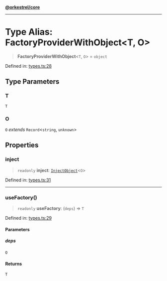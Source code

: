 [**@orkestrel/core**](../index.md)

***

# Type Alias: FactoryProviderWithObject\<T, O\>

> **FactoryProviderWithObject**\<`T`, `O`\> = `object`

Defined in: [types.ts:28](https://github.com/orkestrel/core/blob/4aab0d299da5f30a0c75f3eda95d1b02f821688d/src/types.ts#L28)

## Type Parameters

### T

`T`

### O

`O` *extends* `Record`\<`string`, `unknown`\>

## Properties

### inject

> `readonly` **inject**: [`InjectObject`](InjectObject.md)\<`O`\>

Defined in: [types.ts:31](https://github.com/orkestrel/core/blob/4aab0d299da5f30a0c75f3eda95d1b02f821688d/src/types.ts#L31)

***

### useFactory()

> `readonly` **useFactory**: (`deps`) => `T`

Defined in: [types.ts:29](https://github.com/orkestrel/core/blob/4aab0d299da5f30a0c75f3eda95d1b02f821688d/src/types.ts#L29)

#### Parameters

##### deps

`O`

#### Returns

`T`

